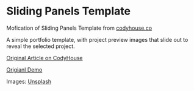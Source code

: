 # Sliding Panels Template
Mofication of Sliding Panels Template from [codyhouse.co](http://codyhouse.co/gem/sliding-panels-template/)

A simple portfolio template, with project preview images that slide out to reveal the selected project.

[Original Article on CodyHouse](http://codyhouse.co/gem/sliding-panels-template/)

[Origianl Demo](https://codyhouse.co/demo/sliding-panels-template/index.html)

Images: [Unsplash](https://unsplash.com/)